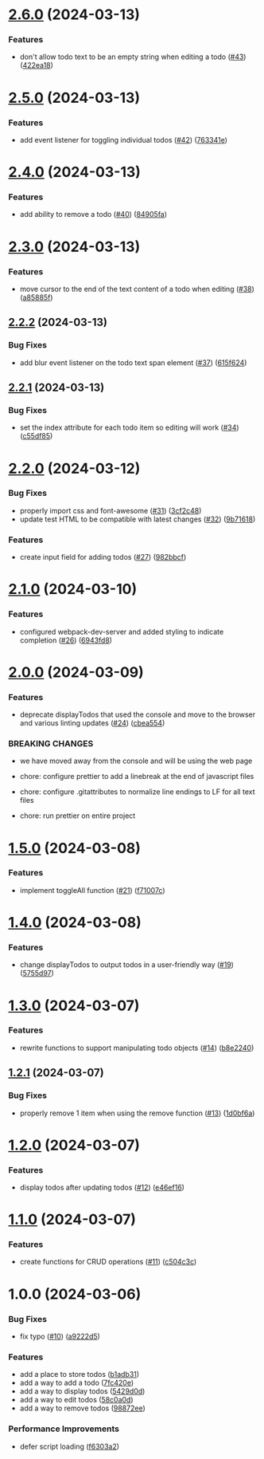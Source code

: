 # [2.6.0](https://github.com/spencerjstewart/practical-javascript/compare/v2.5.0...v2.6.0) (2024-03-13)


### Features

* don't allow todo text to be an empty string when editing a todo ([#43](https://github.com/spencerjstewart/practical-javascript/issues/43)) ([422ea18](https://github.com/spencerjstewart/practical-javascript/commit/422ea18e13b3030691b38fa87809e74729e70e27))

# [2.5.0](https://github.com/spencerjstewart/practical-javascript/compare/v2.4.0...v2.5.0) (2024-03-13)


### Features

* add event listener for toggling individual todos ([#42](https://github.com/spencerjstewart/practical-javascript/issues/42)) ([763341e](https://github.com/spencerjstewart/practical-javascript/commit/763341ecb5123b5be0c0078687c759f2bf9b5f96))

# [2.4.0](https://github.com/spencerjstewart/practical-javascript/compare/v2.3.0...v2.4.0) (2024-03-13)


### Features

* add ability to remove a todo ([#40](https://github.com/spencerjstewart/practical-javascript/issues/40)) ([84905fa](https://github.com/spencerjstewart/practical-javascript/commit/84905fadca4e2bbb936f9189744947455fb9fd68))

# [2.3.0](https://github.com/spencerjstewart/practical-javascript/compare/v2.2.2...v2.3.0) (2024-03-13)


### Features

* move cursor to the end of the text content of a todo when editing ([#38](https://github.com/spencerjstewart/practical-javascript/issues/38)) ([a85885f](https://github.com/spencerjstewart/practical-javascript/commit/a85885f058a7885204ce11ead2152d34b1565ee3))

## [2.2.2](https://github.com/spencerjstewart/practical-javascript/compare/v2.2.1...v2.2.2) (2024-03-13)


### Bug Fixes

* add blur event listener on the todo text span element ([#37](https://github.com/spencerjstewart/practical-javascript/issues/37)) ([615f624](https://github.com/spencerjstewart/practical-javascript/commit/615f624d02cceac1749268bf2bbd6ee9d7669c37))

## [2.2.1](https://github.com/spencerjstewart/practical-javascript/compare/v2.2.0...v2.2.1) (2024-03-13)


### Bug Fixes

* set the index attribute for each todo item so editing will work ([#34](https://github.com/spencerjstewart/practical-javascript/issues/34)) ([c55df85](https://github.com/spencerjstewart/practical-javascript/commit/c55df85befa1623bd3a8e5067e4e125e670feb00))

# [2.2.0](https://github.com/spencerjstewart/practical-javascript/compare/v2.1.0...v2.2.0) (2024-03-12)


### Bug Fixes

* properly import css and font-awesome ([#31](https://github.com/spencerjstewart/practical-javascript/issues/31)) ([3cf2c48](https://github.com/spencerjstewart/practical-javascript/commit/3cf2c48594607925d63f759da20ee805aeaf948d))
* update test HTML to be compatible with latest changes ([#32](https://github.com/spencerjstewart/practical-javascript/issues/32)) ([9b71618](https://github.com/spencerjstewart/practical-javascript/commit/9b7161882efdc5720b4cfbb1de82bd060b86f920))


### Features

* create input field for adding todos ([#27](https://github.com/spencerjstewart/practical-javascript/issues/27)) ([982bbcf](https://github.com/spencerjstewart/practical-javascript/commit/982bbcf428c1c26f09a48f25d3c980b967093c8e))

# [2.1.0](https://github.com/spencerjstewart/practical-javascript/compare/v2.0.0...v2.1.0) (2024-03-10)


### Features

* configured webpack-dev-server and added styling to indicate completion ([#26](https://github.com/spencerjstewart/practical-javascript/issues/26)) ([6943fd8](https://github.com/spencerjstewart/practical-javascript/commit/6943fd8f37feaaa0a8e156b7da2971a859587e21))

# [2.0.0](https://github.com/spencerjstewart/practical-javascript/compare/v1.5.0...v2.0.0) (2024-03-09)


### Features

* deprecate displayTodos that used the console and move to the browser and various linting updates ([#24](https://github.com/spencerjstewart/practical-javascript/issues/24)) ([cbea554](https://github.com/spencerjstewart/practical-javascript/commit/cbea55477e06a8d9f3d54eb9c0503b5b1ff5c771))


### BREAKING CHANGES

* we have moved away from the console and will be using the web page

* chore: configure prettier to add a linebreak at the end of javascript files

* chore: configure .gitattributes to normalize line endings to LF for all text files

* chore: run prettier on entire project

# [1.5.0](https://github.com/spencerjstewart/practical-javascript/compare/v1.4.0...v1.5.0) (2024-03-08)


### Features

* implement toggleAll function ([#21](https://github.com/spencerjstewart/practical-javascript/issues/21)) ([f71007c](https://github.com/spencerjstewart/practical-javascript/commit/f71007c9ad39a9e6b4f33039993580555d0527c8))

# [1.4.0](https://github.com/spencerjstewart/practical-javascript/compare/v1.3.0...v1.4.0) (2024-03-08)


### Features

* change displayTodos to output todos in a user-friendly way ([#19](https://github.com/spencerjstewart/practical-javascript/issues/19)) ([5755d97](https://github.com/spencerjstewart/practical-javascript/commit/5755d9714ee6efe6a49963eacf842ac4f7079605))

# [1.3.0](https://github.com/spencerjstewart/practical-javascript/compare/v1.2.1...v1.3.0) (2024-03-07)


### Features

* rewrite functions to support manipulating todo objects ([#14](https://github.com/spencerjstewart/practical-javascript/issues/14)) ([b8e2240](https://github.com/spencerjstewart/practical-javascript/commit/b8e2240be5c4d1662227d7a9156cf832f3e948cd))

## [1.2.1](https://github.com/spencerjstewart/practical-javascript/compare/v1.2.0...v1.2.1) (2024-03-07)


### Bug Fixes

* properly remove 1 item when using the remove function ([#13](https://github.com/spencerjstewart/practical-javascript/issues/13)) ([1d0bf6a](https://github.com/spencerjstewart/practical-javascript/commit/1d0bf6a09b315c46e06384573aa413cf3fc83082))

# [1.2.0](https://github.com/spencerjstewart/practical-javascript/compare/v1.1.0...v1.2.0) (2024-03-07)


### Features

* display todos after updating todos ([#12](https://github.com/spencerjstewart/practical-javascript/issues/12)) ([e46ef16](https://github.com/spencerjstewart/practical-javascript/commit/e46ef16f93ccc17a1a6a23d80526c141eabb2d14))

# [1.1.0](https://github.com/spencerjstewart/practical-javascript/compare/v1.0.0...v1.1.0) (2024-03-07)


### Features

* create functions for CRUD operations ([#11](https://github.com/spencerjstewart/practical-javascript/issues/11)) ([c504c3c](https://github.com/spencerjstewart/practical-javascript/commit/c504c3cfb2750905faa4a6fc22afea2d738b86a5))

# 1.0.0 (2024-03-06)


### Bug Fixes

* fix typo ([#10](https://github.com/spencerjstewart/practical-javascript/issues/10)) ([a9222d5](https://github.com/spencerjstewart/practical-javascript/commit/a9222d5dc5e8327283469dff4fc2cd81b1b56cce))


### Features

* add a place to store todos ([b1adb31](https://github.com/spencerjstewart/practical-javascript/commit/b1adb31a11e29c75b7c0310a80262563e2317ed1))
* add a way to add a todo ([7fc420e](https://github.com/spencerjstewart/practical-javascript/commit/7fc420ee6e283a5dfec0d3cca44c98d4759ba891))
* add a way to display todos ([5429d0d](https://github.com/spencerjstewart/practical-javascript/commit/5429d0d427da99b757ee9e177aeefffa11464e28))
* add a way to edit todos ([58c0a0d](https://github.com/spencerjstewart/practical-javascript/commit/58c0a0ddcf4dda00cbf499ffe12a0fd2113433b5))
* add a way to remove todos ([98872ee](https://github.com/spencerjstewart/practical-javascript/commit/98872ee8c1894f2c4b9bd6e951f18c47f66d9ff1))


### Performance Improvements

* defer script loading ([f6303a2](https://github.com/spencerjstewart/practical-javascript/commit/f6303a26897825484b79eed2ce4260d0662efdb7))

